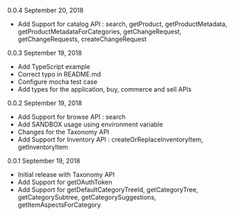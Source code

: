 0.0.4 September 20, 2018
  - Add Support for catalog API : search, getProduct, getProductMetadata, getProductMetadataForCategories, getChangeRequest, getChangeRequests, createChangeRequest 

0.0.3 September 19, 2018
  - Add TypeScript example
  - Correct typo in README.md
  - Configure mocha test case
  - Add types for the application, buy, commerce and sell APIs

0.0.2 September 19, 2018
  - Add Support for browse API : search
  - Add SANDBOX usage using environment variable
  - Changes for the Taxonomy API
  - Add Support for Inventory API : createOrReplaceInventoryItem, getInventoryItem

0.0.1 September 19, 2018
  - Initial release with Taxonomy API
  - Add Support for getOAuthToken
  - Add Support for getDefaultCategoryTreeId, getCategoryTree, getCategorySubtree, getCategorySuggestions, getItemAspectsForCategory
